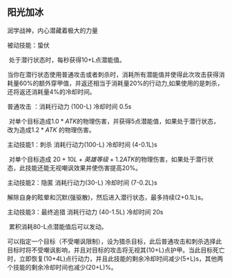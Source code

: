 ## 阳光加冰

润学战神，内心潜藏着极大的力量



被动技能：蛰伏

​	处于潜行状态时，每秒获得10+L点潜能值。

​	当你在潜行状态使用普通攻击或者刺杀时，消耗所有潜能值并使得此次攻击获得消耗量60%的额外穿甲值，并返还相当于消耗量20%的行动力,如果使用的是刺杀，还将返还消耗量4%的冷却时间。



普通攻击 ：消耗行动力 (100-L) 冷却时间 0.5s

​	对单个目标造成$1.0*ATK$的物理伤害，并获得5点潜能值，如果处于潜行状态，改为造成$1.2*ATK$ 的物理伤害。



主动技能1：刺杀 消耗行动力(100-L) 冷却时间 (4-0.1L)s 

​	对单个目标造成 $20+10L+英雄等级+1.2ATK$的物理伤害，如果处于潜行状态，此技能还能无视嘲讽效果并使伤害提高20%。



主动技能2：隐匿 消耗行动力(30-L) 冷却时间 (7-0.2L)s

​	解除自身的眩晕和沉默(强驱散)，然后进入潜行状态，最多持续(2+0.1L)s。



主动技能3：最终追猎 消耗行动力 (40-1.5L) 冷却时间 20s

​	累积消耗80-L点潜能值后可以发动。

​	可以指定一个目标（不受嘲讽限制），设为猎杀目标，此后普通攻击和刺杀选择此目标时将不受嘲讽影响，并且对目标的攻击将无视其(10+L)点护甲。当此目标死亡时，立即恢复(10+4L)点行动力，并且此技能的剩余冷却时间减少(5+L)s，其他两个技能的剩余冷却时间也减少(20+L)%。







